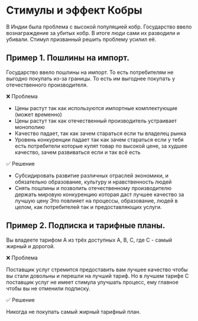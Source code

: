 # Стимулы и эффект Кобры

В Индии была проблема с высокой популяцией кобр. Государство ввело вознаграждение за убитых кобр. В итоге люди сами их разводили и убивали.
Стимул призванный решить проблему усилил её.

## Пример 1. Пошлины на импорт.

Государство ввело пошлины на импорт. То есть потребителям не выгодно покупать из-за границы. То есть им выгоднее покупать у отечественного производителя.

❌ Проблема

- Цены растут так как используются импортные комплектующие (может временно)
- Цены растут так как отечественный производитель устраивает монополию
- Качество падает, так как зачем стараться если ты владелец рынка
- Уровень конкуренции падает так как зачем стараться если у тебя есть потребители которые купят товар по высокой цене, за худшее качество, зачем развиваться если и так всё есть

✅ Решение

- Субсидировать развитие различных отраслей экономики, и обязательно образование, культуру и нравственность людей
- Снять пошлины и позволить отечественному производителю держать мировую конкуренцию которая даст лучшее качество за лучшую цену
  Это повлияет на процессы, образование, людей в целом, как потребителей так и предоставляющих услуги.

## Пример 2. Подписка и тарифные планы.

Вы владеете тарифом А из трёх доступных A, B, C, где С - самый жирный и дорогой.

❌ Проблема

Поставщик услуг стремится предоставить вам лучшее качество чтобы вы стали довольны и перешли на лучший тариф. Но в лучшем тарифе С поставщик услуг не имеет стимула улучшать процесс, ему главное чтобы вы не отменили подписку.

✅ Решение

Никогда не покупать самый жирный тарифный план.

